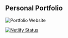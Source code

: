 ## Personal Portfolio

![Portfolio Website](https://i.ibb.co/WgPMpts/image.png)

[![Netlify Status](https://api.netlify.com/api/v1/badges/2a9cf999-75ab-4c3a-ad89-15c64c0276af/deploy-status)](https://app.netlify.com/sites/jerkowski/deploys)
